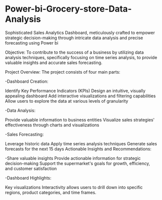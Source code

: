 # Power-bi-Grocery-store-Data-Analysis
Sophisticated Sales Analytics Dashboard, meticulously crafted to empower strategic decision-making through intricate data analysis and precise forecasting using Power bi

Objective:
To contribute to the success of a business by utilizing data analysis techniques, specifically focusing on time series analysis, to provide valuable insights and accurate sales forecasting.

Project Overview:
The project consists of four main parts:

-Dashboard Creation:

Identify Key Performance Indicators (KPIs)
Design an intuitive, visually appealing dashboard
Add interactive visualizations and filtering capabilities
Allow users to explore the data at various levels of granularity

-Data Analysis:

Provide valuable information to business entities
Visualize sales strategies' effectiveness through charts and visualizations

-Sales Forecasting:

Leverage historic data
Apply time series analysis techniques
Generate sales forecasts for the next 15 days
Actionable Insights and Recommendations:

-Share valuable insights
Provide actionable information for strategic decision-making
Support the supermarket's goals for growth, efficiency, and customer satisfaction

-Dashboard Highlights:

Key visualizations 
Interactivity allows users to drill down into specific regions, product categories, and time frames.
